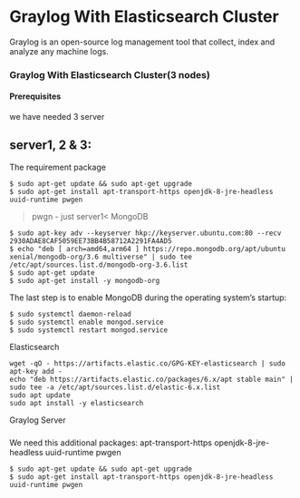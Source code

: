 # Graylog With Elasticsearch Cluster
Graylog is an open-source log management tool that collect, index and analyze any machine logs.
### Graylog With Elasticsearch Cluster(3 nodes)
#### Prerequisites
we have needed 3 server
## server1, 2 & 3:
The requirement package
```
$ sudo apt-get update && sudo apt-get upgrade
$ sudo apt-get install apt-transport-https openjdk-8-jre-headless uuid-runtime pwgen
```
> pwgn - just server1<
MongoDB
```
$ sudo apt-key adv --keyserver hkp://keyserver.ubuntu.com:80 --recv 2930ADAE8CAF5059EE73BB4B58712A2291FA4AD5
$ echo "deb [ arch=amd64,arm64 ] https://repo.mongodb.org/apt/ubuntu xenial/mongodb-org/3.6 multiverse" | sudo tee /etc/apt/sources.list.d/mongodb-org-3.6.list
$ sudo apt-get update
$ sudo apt-get install -y mongodb-org
```
The last step is to enable MongoDB during the operating system’s startup:
```
$ sudo systemctl daemon-reload
$ sudo systemctl enable mongod.service
$ sudo systemctl restart mongod.service
```
Elasticsearch
```
wget -qO - https://artifacts.elastic.co/GPG-KEY-elasticsearch | sudo apt-key add -
echo "deb https://artifacts.elastic.co/packages/6.x/apt stable main" | sudo tee -a /etc/apt/sources.list.d/elastic-6.x.list
sudo apt update
sudo apt install -y elasticsearch
```
Graylog Server
### 
We need this additional packages:
apt-transport-https openjdk-8-jre-headless uuid-runtime pwgen
```
$ sudo apt-get update && sudo apt-get upgrade
$ sudo apt-get install apt-transport-https openjdk-8-jre-headless uuid-runtime pwgen
```
